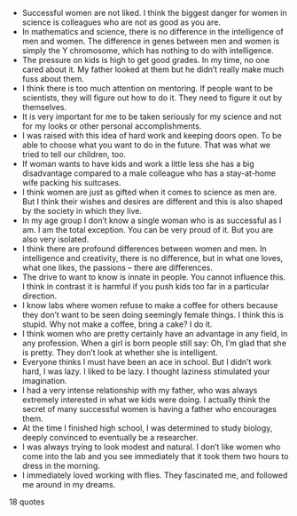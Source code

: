  - Successful women are not liked. I think the biggest danger for women in science is colleagues who are not as good as you are.
 - In mathematics and science, there is no difference in the intelligence of men and women. The difference in genes between men and women is simply the Y chromosome, which has nothing to do with intelligence.
 - The pressure on kids is high to get good grades. In my time, no one cared about it. My father looked at them but he didn’t really make much fuss about them.
 - I think there is too much attention on mentoring. If people want to be scientists, they will figure out how to do it. They need to figure it out by themselves.
 - It is very important for me to be taken seriously for my science and not for my looks or other personal accomplishments.
 - I was raised with this idea of hard work and keeping doors open. To be able to choose what you want to do in the future. That was what we tried to tell our children, too.
 - If woman wants to have kids and work a little less she has a big disadvantage compared to a male colleague who has a stay-at-home wife packing his suitcases.
 - I think women are just as gifted when it comes to science as men are. But I think their wishes and desires are different and this is also shaped by the society in which they live.
 - In my age group I don’t know a single woman who is as successful as I am. I am the total exception. You can be very proud of it. But you are also very isolated.
 - I think there are profound differences between women and men. In intelligence and creativity, there is no difference, but in what one loves, what one likes, the passions – there are differences.
 - The drive to want to know is innate in people. You cannot influence this. I think in contrast it is harmful if you push kids too far in a particular direction.
 - I know labs where women refuse to make a coffee for others because they don’t want to be seen doing seemingly female things. I think this is stupid. Why not make a coffee, bring a cake? I do it.
 - I think women who are pretty certainly have an advantage in any field, in any profession. When a girl is born people still say: Oh, I’m glad that she is pretty. They don’t look at whether she is intelligent.
 - Everyone thinks I must have been an ace in school. But I didn’t work hard, I was lazy. I liked to be lazy. I thought laziness stimulated your imagination.
 - I had a very intense relationship with my father, who was always extremely interested in what we kids were doing. I actually think the secret of many successful women is having a father who encourages them.
 - At the time I finished high school, I was determined to study biology, deeply convinced to eventually be a researcher.
 - I was always trying to look modest and natural. I don’t like women who come into the lab and you see immediately that it took them two hours to dress in the morning.
 - I immediately loved working with flies. They fascinated me, and followed me around in my dreams.

18 quotes